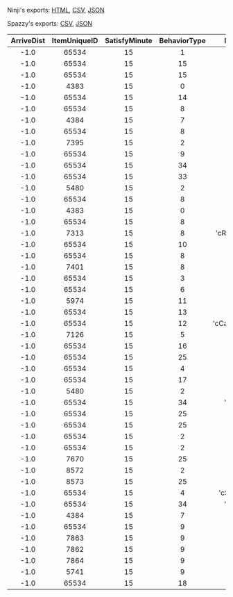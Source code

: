 Ninji's exports: [HTML](https://wuffs.org/acnh/bcsv_150/html/NpcLife.html), [CSV](https://wuffs.org/acnh/bcsv_150/csv/NpcLife.csv), [JSON](https://wuffs.org/acnh/bcsv_150/json/NpcLife.json)

Spazzy's exports: [CSV](https://github.com/McSpazzy/acnh-csv/blob/master/NpcLife.csv), [JSON](https://github.com/McSpazzy/acnh-json/blob/master/NpcLife.json)

| ArriveDist | ItemUniqueID | SatisfyMinute | BehaviorType | EquipRule | FlagType | GroupActivityPlacementType | HobbyEducationLevel | HobbyFashionLevel | HobbyFitnessLevel | HobbyMotif | HobbyMusicLevel | HobbyNatureLevel | HobbyPlayLevel | LifeMotif | LiveMotif | LookAtType | MoveASType | NetPlay | RainActive | RainEquipment | SeasonAutumnLevel | SeasonSpringLevel | SeasonSummerLevel | SeasonWinterLevel | SpotType | TimeZoneIndoorEarlyMorningLevel | TimeZoneIndoorEveningLevel | TimeZoneIndoorMidnightLevel | TimeZoneIndoorMorningLevel | TimeZoneIndoorNightLevel | TimeZoneIndoorNoonLevel | TimeZoneOutdoorEarlyMorningLevel | TimeZoneOutdoorEveningLevel | TimeZoneOutdoorMidnightLevel | TimeZoneOutdoorMorningLevel | TimeZoneOutdoorNightLevel | TimeZoneOutdoorNoonLevel | VillageDevelopmentLevel | WaitASType |
|:--:|:--:|:--:|:--:|:--:|:--:|:--:|:--:|:--:|:--:|:--:|:--:|:--:|:--:|:--:|:--:|:--:|:--:|:--:|:--:|:--:|:--:|:--:|:--:|:--:|:--:|:--:|:--:|:--:|:--:|:--:|:--:|:--:|:--:|:--:|:--:|:--:|:--:|:--:|:--:|
| -1.0 | 65534 | 15 | 1 | '' | 0 | 0 | 2 | 2 | 2 | 2 | 2 | 2 | 2 | 0 | 2 | 7 | '' | 1 | 0 | 0 | 1 | 1 | 1 | 1 | 000000 | 2 | 2 | 2 | 2 | 2 | 2 | 0 | 0 | 0 | 0 | 0 | 0 | 2 | '' | 
| -1.0 | 65534 | 15 | 15 | '' | 0 | 0 | 2 | 2 | 2 | 2 | 2 | 2 | 2 | 0 | 2 | 7 | '' | 1 | 2 | 2 | 1 | 1 | 1 | 1 | 544200 | 0 | 0 | 0 | 0 | 0 | 0 | 0 | 0 | 2 | 0 | 0 | 0 | 4 | 'cNpcEating' | 
| -1.0 | 65534 | 15 | 15 | '' | 0 | 0 | 2 | 2 | 2 | 2 | 2 | 2 | 2 | 0 | 2 | 7 | '' | 1 | 2 | 2 | 1 | 1 | 1 | 1 | 544200 | 0 | 0 | 0 | 0 | 0 | 0 | 0 | 0 | 2 | 0 | 0 | 0 | 4 | 'cNpcDrinking' | 
| -1.0 | 4383 | 15 | 0 | '' | 0 | 0 | 2 | 2 | 2 | 2 | 2 | 2 | 2 | 0 | 2 | 7 | '' | 1 | 1 | 1 | 1 | 1 | 1 | 1 | 000000 | 2 | 2 | 2 | 2 | 2 | 2 | 2 | 0 | 2 | 0 | 0 | 0 | 4 | '' | 
| -1.0 | 65534 | 15 | 14 | '' | 0 | 0 | 2 | 2 | 2 | 2 | 2 | 2 | 2 | 0 | 2 | 6 | '' | 1 | 2 | 2 | 1 | 1 | 1 | 1 | 000000 | 0 | 0 | 0 | 0 | 0 | 0 | 2 | 2 | 2 | 2 | 2 | 2 | 0 | '' | 
| -1.0 | 65534 | 15 | 8 | 'cSports' | 4 | 0 | 2 | 2 | 2 | 2 | 2 | 2 | 2 | 1 | 2 | 0 | '' | 1 | 1 | 1 | 1 | 1 | 1 | 1 | a00100 | 0 | 0 | 0 | 0 | 0 | 0 | 0 | 0 | 2 | 0 | 0 | 0 | 4 | 'cNpcGymnastics' | 
| -1.0 | 4384 | 15 | 7 | '' | 0 | 0 | 2 | 2 | 2 | 2 | 2 | 2 | 2 | 1 | 2 | 4 | '' | 1 | 2 | 2 | 1 | 1 | 1 | 1 | 800100 | 0 | 0 | 0 | 0 | 0 | 0 | 0 | 0 | 2 | 0 | 0 | 0 | 2 | 'cNpcCleaning' | 
| -1.0 | 65534 | 15 | 8 | 'cYoga' | 4 | 0 | 2 | 2 | 2 | 2 | 2 | 2 | 2 | 2 | 2 | 7 | '' | 1 | 2 | 2 | 1 | 1 | 1 | 1 | a00100 | 0 | 0 | 0 | 0 | 0 | 0 | 0 | 0 | 2 | 0 | 0 | 0 | 4 | 'cNpcYoga' | 
| -1.0 | 7395 | 15 | 2 | 'cSports' | 0 | 0 | 2 | 2 | 2 | 2 | 2 | 2 | 2 | 2 | 2 | 7 | '' | 1 | 2 | 2 | 1 | 1 | 1 | 1 | 000000 | 0 | 0 | 0 | 0 | 0 | 0 | 0 | 0 | 2 | 0 | 0 | 0 | 4 | 'cNpcWorkout' | 
| -1.0 | 65534 | 15 | 9 | '' | 0 | 0 | 2 | 2 | 2 | 0 | 2 | 2 | 0 | 3 | 2 | 7 | 'cAirplaneRun' | 1 | 1 | 1 | 1 | 1 | 1 | 1 | 000000 | 2 | 2 | 2 | 2 | 2 | 2 | 0 | 0 | 2 | 0 | 2 | 0 | 2 | '' | 
| -1.0 | 65534 | 15 | 34 | '' | 4 | 0 | 2 | 2 | 2 | 0 | 0 | 2 | 2 | 3 | 2 | 7 | '' | 1 | 1 | 1 | 1 | 1 | 1 | 1 | aa0000 | 0 | 0 | 0 | 0 | 0 | 0 | 0 | 0 | 1 | 0 | 0 | 0 | 2 | '' | 
| -1.0 | 65534 | 15 | 33 | '' | 4 | 0 | 2 | 2 | 2 | 0 | 0 | 2 | 2 | 3 | 2 | 7 | '' | 1 | 1 | 1 | 1 | 1 | 1 | 1 | aa0000 | 0 | 0 | 0 | 0 | 0 | 0 | 0 | 0 | 1 | 0 | 0 | 0 | 2 | '' | 
| -1.0 | 5480 | 15 | 2 | 'cSports' | 0 | 0 | 2 | 2 | 0 | 0 | 2 | 2 | 2 | 3 | 2 | 7 | '' | 1 | 1 | 1 | 1 | 1 | 1 | 1 | 000000 | 0 | 0 | 0 | 0 | 0 | 0 | 0 | 0 | 1 | 0 | 0 | 0 | 2 | 'cNpcWorkout' | 
| -1.0 | 65534 | 15 | 8 | 'cSports' | 4 | 0 | 2 | 2 | 0 | 0 | 2 | 2 | 2 | 3 | 2 | 0 | '' | 1 | 1 | 1 | 1 | 1 | 1 | 1 | a00100 | 0 | 0 | 0 | 0 | 0 | 0 | 0 | 0 | 1 | 0 | 0 | 0 | 2 | 'cNpcGymnastics' | 
| -1.0 | 4383 | 15 | 0 | '' | 0 | 0 | 2 | 0 | 2 | 0 | 2 | 2 | 2 | 3 | 2 | 7 | '' | 1 | 2 | 2 | 1 | 1 | 1 | 1 | 000000 | 2 | 2 | 2 | 2 | 2 | 2 | 2 | 0 | 2 | 0 | 0 | 0 | 2 | '' | 
| -1.0 | 65534 | 15 | 8 | 'cYoga' | 4 | 0 | 2 | 0 | 2 | 0 | 2 | 2 | 2 | 3 | 2 | 7 | '' | 1 | 1 | 1 | 1 | 1 | 1 | 1 | a00100 | 0 | 0 | 0 | 0 | 0 | 0 | 0 | 0 | 1 | 0 | 0 | 0 | 2 | 'cNpcYoga' | 
| -1.0 | 7313 | 15 | 8 | 'cReadingBook' | 1 | 0 | 0 | 2 | 2 | 0 | 2 | 2 | 2 | 3 | 2 | 7 | '' | 1 | 2 | 2 | 1 | 1 | 1 | 1 | 540200 | 0 | 0 | 0 | 0 | 0 | 0 | 2 | 0 | 2 | 0 | 2 | 0 | 2 | 'cNpcBookSit' | 
| -1.0 | 65534 | 15 | 10 | '' | 0 | 0 | 2 | 2 | 2 | 0 | 2 | 0 | 2 | 3 | 2 | 3 | '' | 1 | 2 | 2 | 1 | 1 | 1 | 1 | 010000 | 2 | 2 | 2 | 2 | 2 | 2 | 0 | 0 | 1 | 0 | 0 | 0 | 2 | '' | 
| -1.0 | 65534 | 15 | 8 | '' | 1 | 0 | 2 | 2 | 2 | 0 | 2 | 0 | 2 | 3 | 2 | 3 | '' | 1 | 1 | 1 | 1 | 1 | 1 | 1 | 001c00 | 2 | 2 | 2 | 2 | 2 | 2 | 0 | 0 | 1 | 0 | 0 | 0 | 2 | 'cNpcNatureInterest' | 
| -1.0 | 7401 | 15 | 8 | '' | 1 | 0 | 0 | 2 | 2 | 0 | 2 | 2 | 2 | 3 | 2 | 3 | '' | 1 | 1 | 1 | 1 | 1 | 1 | 1 | 003c00 | 2 | 2 | 2 | 2 | 2 | 2 | 0 | 0 | 1 | 0 | 0 | 0 | 2 | 'cNpcObservation' | 
| -1.0 | 65534 | 15 | 3 | '' | 1 | 0 | 0 | 0 | 0 | 0 | 0 | 0 | 0 | 3 | 2 | 7 | '' | 1 | 2 | 2 | 1 | 1 | 1 | 1 | 000000 | 0 | 0 | 0 | 0 | 0 | 0 | 2 | 2 | 2 | 2 | 2 | 2 | 2 | 'cNpcBookSit' | 
| -1.0 | 65534 | 15 | 6 | '' | 0 | 0 | 2 | 2 | 2 | 2 | 2 | 2 | 2 | 3 | 0 | 0 | '' | 0 | 0 | 0 | 1 | 1 | 1 | 1 | 000000 | 1 | 1 | 1 | 1 | 1 | 1 | 0 | 0 | 0 | 0 | 0 | 0 | 0 | '' | 
| -1.0 | 5974 | 15 | 11 | '' | 0 | 0 | 2 | 2 | 2 | 2 | 2 | 2 | 2 | 3 | 0 | 1 | '' | 1 | 1 | 1 | 1 | 1 | 1 | 1 | 080000 | 2 | 2 | 2 | 2 | 2 | 2 | 0 | 0 | 1 | 0 | 0 | 0 | 0 | '' | 
| -1.0 | 65534 | 15 | 13 | 'cFishing' | 8 | 0 | 2 | 2 | 2 | 2 | 2 | 2 | 2 | 3 | 0 | 5 | '' | 1 | 1 | 1 | 1 | 1 | 1 | 1 | 020000 | 2 | 2 | 2 | 2 | 2 | 2 | 0 | 0 | 1 | 0 | 0 | 0 | 0 | '' | 
| -1.0 | 65534 | 15 | 12 | 'cCatchingInsect' | 0 | 0 | 2 | 2 | 2 | 2 | 2 | 2 | 2 | 3 | 0 | 7 | '' | 1 | 1 | 1 | 1 | 1 | 1 | 1 | 000000 | 2 | 2 | 2 | 2 | 2 | 2 | 0 | 0 | 1 | 0 | 0 | 0 | 0 | '' | 
| -1.0 | 7126 | 15 | 5 | '' | 0 | 0 | 2 | 2 | 2 | 2 | 2 | 2 | 2 | 3 | 0 | 2 | '' | 1 | 1 | 1 | 1 | 1 | 1 | 1 | 080000 | 2 | 2 | 2 | 2 | 2 | 2 | 0 | 0 | 1 | 0 | 0 | 0 | 0 | '' | 
| -1.0 | 65534 | 15 | 16 | '' | 0 | 0 | 2 | 2 | 2 | 2 | 2 | 2 | 2 | 3 | 2 | 7 | '' | 1 | 2 | 1 | 0 | 0 | 0 | 0 | 000000 | 0 | 0 | 0 | 0 | 0 | 0 | 0 | 0 | 0 | 0 | 0 | 0 | 0 | '' | 
| -1.0 | 65534 | 15 | 25 | '' | 0 | 4 | 2 | 2 | 2 | 2 | 2 | 2 | 2 | 3 | 2 | 7 | '' | 1 | 2 | 2 | 1 | 1 | 0 | 1 | 000000 | 2 | 2 | 2 | 2 | 2 | 2 | 0 | 0 | 2 | 0 | 0 | 0 | 4 | 'cNpcEating' | 
| -1.0 | 65534 | 15 | 4 | '' | 0 | 3 | 2 | 2 | 2 | 2 | 2 | 2 | 2 | 3 | 2 | 7 | '' | 1 | 2 | 2 | 1 | 1 | 1 | 0 | 000000 | 2 | 2 | 2 | 2 | 2 | 2 | 0 | 0 | 2 | 0 | 0 | 0 | 4 | '' | 
| -1.0 | 65534 | 15 | 17 | '' | 0 | 0 | 2 | 2 | 2 | 2 | 2 | 2 | 2 | 3 | 2 | 6 | '' | 1 | 2 | 1 | 0 | 0 | 0 | 0 | 000000 | 2 | 2 | 2 | 2 | 2 | 2 | 0 | 0 | 0 | 0 | 0 | 0 | 4 | '' | 
| -1.0 | 5480 | 15 | 2 | 'cSports' | 0 | 1 | 2 | 2 | 2 | 2 | 2 | 2 | 2 | 3 | 2 | 7 | '' | 1 | 2 | 2 | 0 | 0 | 0 | 0 | 000000 | 2 | 2 | 2 | 2 | 2 | 2 | 0 | 2 | 2 | 0 | 2 | 0 | 4 | 'cNpcWorkout' | 
| -1.0 | 65534 | 15 | 34 | 'cConcert' | 2 | 2 | 2 | 2 | 2 | 2 | 2 | 2 | 2 | 3 | 2 | 6 | '' | 1 | 2 | 2 | 0 | 0 | 0 | 0 | 000000 | 2 | 2 | 2 | 2 | 2 | 2 | 2 | 0 | 2 | 2 | 0 | 0 | 4 | '' | 
| -1.0 | 65534 | 15 | 25 | '' | 0 | 5 | 2 | 2 | 2 | 2 | 2 | 2 | 2 | 3 | 2 | 7 | '' | 1 | 2 | 2 | 0 | 0 | 0 | 0 | 000000 | 2 | 2 | 2 | 2 | 2 | 2 | 0 | 0 | 0 | 0 | 0 | 0 | 1 | 'cNpcSitAction' | 
| -1.0 | 65534 | 15 | 25 | '' | 0 | 5 | 2 | 2 | 2 | 2 | 2 | 2 | 2 | 3 | 2 | 7 | '' | 1 | 2 | 2 | 0 | 0 | 0 | 0 | 000000 | 2 | 2 | 2 | 2 | 2 | 2 | 0 | 0 | 2 | 0 | 0 | 0 | 1 | 'cNpcDrinking' | 
| -1.0 | 65534 | 15 | 2 | 'cYoga' | 0 | 1 | 2 | 2 | 2 | 2 | 2 | 2 | 2 | 3 | 2 | 7 | '' | 1 | 2 | 2 | 0 | 0 | 0 | 0 | 000000 | 2 | 2 | 2 | 2 | 2 | 2 | 0 | 2 | 2 | 0 | 2 | 0 | 4 | 'cNpcYoga' | 
| -1.0 | 65534 | 15 | 2 | 'cSports' | 0 | 1 | 2 | 2 | 2 | 2 | 2 | 2 | 2 | 3 | 2 | 7 | '' | 1 | 2 | 2 | 0 | 0 | 0 | 0 | 000000 | 2 | 2 | 2 | 2 | 2 | 2 | 0 | 2 | 2 | 0 | 2 | 0 | 2 | 'cNpcGymnastics' | 
| -1.0 | 7670 | 15 | 25 | '' | 0 | 4 | 2 | 2 | 2 | 2 | 2 | 2 | 2 | 3 | 2 | 7 | '' | 1 | 2 | 2 | 1 | 0 | 1 | 1 | 000000 | 2 | 2 | 2 | 2 | 2 | 2 | 0 | 0 | 2 | 0 | 0 | 0 | 4 | 'cNpcDrinking' | 
| -1.0 | 8572 | 15 | 2 | '' | 0 | 3 | 2 | 2 | 2 | 2 | 2 | 2 | 2 | 3 | 2 | 7 | '' | 1 | 2 | 2 | 0 | 1 | 1 | 1 | 000000 | 2 | 2 | 2 | 2 | 2 | 2 | 0 | 0 | 2 | 0 | 0 | 0 | 4 | 'cNpcEating' | 
| -1.0 | 8573 | 15 | 25 | '' | 0 | 4 | 2 | 2 | 2 | 2 | 2 | 2 | 2 | 3 | 2 | 7 | '' | 1 | 2 | 2 | 1 | 1 | 1 | 0 | 000000 | 2 | 2 | 2 | 2 | 2 | 2 | 0 | 0 | 2 | 0 | 2 | 0 | 4 | 'cNpcDrinking' | 
| -1.0 | 65534 | 15 | 4 | 'cSunbathing' | 0 | 1 | 2 | 2 | 2 | 2 | 2 | 2 | 2 | 3 | 2 | 7 | '' | 1 | 2 | 2 | 1 | 1 | 0 | 1 | 000000 | 2 | 2 | 2 | 2 | 2 | 2 | 2 | 2 | 2 | 0 | 2 | 0 | 2 | '' | 
| -1.0 | 65534 | 15 | 34 | 'cConcert' | 0 | 1 | 2 | 2 | 2 | 2 | 2 | 2 | 2 | 3 | 2 | 7 | '' | 1 | 2 | 2 | 0 | 0 | 0 | 0 | 000000 | 2 | 2 | 2 | 2 | 2 | 2 | 2 | 0 | 2 | 2 | 0 | 0 | 2 | '' | 
| -1.0 | 4384 | 15 | 7 | '' | 0 | 0 | 2 | 2 | 2 | 2 | 2 | 2 | 2 | 3 | 2 | 7 | '' | 1 | 2 | 2 | 0 | 1 | 1 | 1 | 000000 | 2 | 2 | 2 | 2 | 2 | 2 | 0 | 2 | 2 | 0 | 2 | 2 | 2 | 'cNpcCleaning' | 
| -1.0 | 65534 | 15 | 9 | '' | 0 | 0 | 2 | 2 | 2 | 2 | 2 | 2 | 2 | 3 | 2 | 7 | 'cAirplaneRun' | 1 | 2 | 2 | 0 | 0 | 0 | 0 | 000000 | 2 | 2 | 2 | 2 | 2 | 2 | 2 | 0 | 2 | 0 | 2 | 0 | 2 | '' | 
| -1.0 | 7863 | 15 | 9 | '' | 0 | 0 | 2 | 2 | 2 | 2 | 2 | 2 | 2 | 3 | 2 | 7 | 'cAirplaneRun' | 1 | 2 | 2 | 1 | 0 | 1 | 1 | 000000 | 2 | 2 | 2 | 2 | 2 | 2 | 2 | 0 | 2 | 0 | 2 | 0 | 2 | '' | 
| -1.0 | 7862 | 15 | 9 | '' | 0 | 0 | 2 | 2 | 2 | 2 | 2 | 2 | 2 | 3 | 2 | 7 | 'cAirplaneRun' | 1 | 2 | 2 | 1 | 1 | 0 | 1 | 000000 | 2 | 2 | 2 | 2 | 2 | 2 | 2 | 0 | 2 | 0 | 2 | 0 | 2 | '' | 
| -1.0 | 7864 | 15 | 9 | '' | 0 | 0 | 2 | 2 | 2 | 2 | 2 | 2 | 2 | 3 | 2 | 7 | 'cAirplaneRun' | 1 | 2 | 2 | 0 | 1 | 1 | 1 | 000000 | 2 | 2 | 2 | 2 | 2 | 2 | 2 | 0 | 2 | 0 | 2 | 0 | 2 | '' | 
| -1.0 | 5741 | 15 | 9 | '' | 0 | 0 | 2 | 2 | 2 | 2 | 2 | 2 | 2 | 3 | 2 | 7 | 'cAirplaneRun' | 1 | 2 | 2 | 1 | 1 | 1 | 0 | 000000 | 2 | 2 | 2 | 2 | 2 | 2 | 2 | 2 | 2 | 2 | 0 | 2 | 2 | '' | 
| -1.0 | 65534 | 15 | 18 | '' | 16 | 2 | 2 | 2 | 2 | 2 | 2 | 2 | 2 | 3 | 2 | 7 | '' | 1 | 2 | 2 | 0 | 1 | 0 | 1 | 000000 | 2 | 2 | 2 | 2 | 2 | 2 | 2 | 2 | 2 | 2 | 0 | 2 | 2 | '' | 
